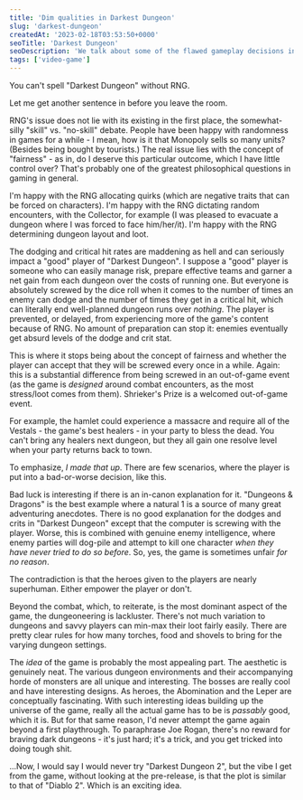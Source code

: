 ```yaml
---
title: 'Dim qualities in Darkest Dungeon'
slug: 'darkest-dungeon'
createdAt: '2023-02-18T03:53:50+0000'
seoTitle: 'Darkest Dungeon'
seoDescription: 'We talk about some of the flawed gameplay decisions in Darkest Dungeon.'
tags: ['video-game']
---
```


You can't spell "Darkest Dungeon" without RNG.

Let me get another sentence in before you leave the room.

RNG's issue does not lie with its existing in the first place, the somewhat-silly "skill" vs. "no-skill" debate. People have been happy with randomness in games for a while - I mean, how is it that Monopoly sells so many units? (Besides being bought by tourists.) The real issue lies with the concept of "fairness" - as in, do I deserve this particular outcome, which I have little control over? That's probably one of the greatest philosophical questions in gaming in general.

I'm happy with the RNG allocating quirks (which are negative traits that can be forced on characters). I'm happy with the RNG dictating random encounters, with the Collector, for example (I was pleased to evacuate a dungeon where I was forced to face him/her/it). I'm happy with the RNG determining dungeon layout and loot.

The dodging and critical hit rates are maddening as hell and can seriously impact a "good" player of "Darkest Dungeon". I suppose a "good" player is someone who can easily manage risk, prepare effective teams and garner a net gain from each dungeon over the costs of running one. But everyone is absolutely screwed by the dice roll when it comes to the number of times an enemy can dodge and the number of times they get in a critical hit, which can literally end well-planned dungeon runs over _nothing_. The player is prevented, or delayed, from experiencing more of the game's content because of RNG. No amount of preparation can stop it: enemies eventually get absurd levels of the dodge and crit stat.

This is where it stops being about the concept of fairness and whether the player can accept that they will be screwed every once in a while. Again: this is a substantial difference from being screwed in an out-of-game event (as the game is _designed_ around combat encounters, as the most stress/loot comes from them). Shrieker's Prize is a welcomed out-of-game event.

For example, the hamlet could experience a massacre and require all of the Vestals - the game's best healers - in your party to bless the dead. You can't bring any healers next dungeon, but they all gain one resolve level when your party returns back to town.

To emphasize, _I made that up_. There are few scenarios, where the player is put into a bad-or-worse decision, like this.

Bad luck is interesting if there is an in-canon explanation for it. "Dungeons & Dragons" is the best example where a natural 1 is a source of many great adventuring anecdotes. There is no good explanation for the dodges and crits in "Darkest Dungeon" except that the computer is screwing with the player. Worse, this is combined with genuine enemy intelligence, where enemy parties will dog-pile and attempt to kill one character _when they have never tried to do so before_. So, yes, the game is sometimes unfair _for no reason_.

The contradiction is that the heroes given to the players are nearly superhuman. Either empower the player or don't.

Beyond the combat, which, to reiterate, is the most dominant aspect of the game, the dungeoneering is lackluster. There's not much variation to dungeons and savvy players can min-max their loot fairly easily. There are pretty clear rules for how many torches, food and shovels to bring for the varying dungeon settings.

The _idea_ of the game is probably the most appealing part. The aesthetic is genuinely neat. The various dungeon environments and their accompanying horde of monsters are all unique and interesting. The bosses are really cool and have interesting designs. As heroes, the Abomination and the Leper are conceptually fascinating. With such interesting ideas building up the universe of the game, really all the actual game has to be is _passably_ good, which it is. But for that same reason, I'd never attempt the game again beyond a first playthrough. To paraphrase Joe Rogan, there's no reward for braving dark dungeons - it's just hard; it's a trick, and you get tricked into doing tough shit.

...Now, I would say I would never try "Darkest Dungeon 2", but the vibe I get from the game, without looking at the pre-release, is that the plot is similar to that of "Diablo 2". Which is an exciting idea.
